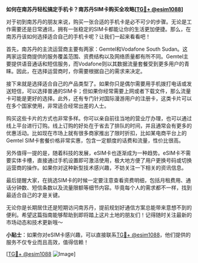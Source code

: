 **如何在南苏丹轻松搞定手机卡？南苏丹SIM卡购买全攻略[[TG💪+ @esim1088](https://t.me/s/esim1088)]**

对于初到南苏丹的朋友来说，购买一张合适的手机卡是必不可少的步骤。无论是工作需要还是日常通讯，拥有一张稳定的SIM卡都能让你的生活更加便捷。那么，在南苏丹该如何选择适合自己的手机卡呢？让我们一起来看看吧！

首先，南苏丹的主流运营商主要有两家：Gemtel和Vodafone South Sudan。这两家运营商提供的服务覆盖范围、资费结构以及网络质量都有所不同。Gemtel主要提供语音通话和短信服务，而Vodafone则以其数据流量套餐受到更多用户的青睐。因此，在选择运营商时，你需要根据自己的需求来决定。

接下来就是选择适合自己的产品类型了。如果你只是偶尔需要用手机拨打电话或发送短信，可以选择普通的SIM卡；但如果你经常需要上网或者下载文件，那么流量卡可能是更好的选择。此外，还有专门针对国际漫游用户的注册卡，这类卡片可以在多个国家使用，非常适合经常出差的人士。

购买这些卡片的方式也非常多样。你可以亲自前往当地的营业厅办理，也可以通过线上平台进行订购。线上订购的好处在于省去了排队的时间，并且通常会有更多的优惠活动。比如现在市场上就有很多商家推出了限时折扣，比如某电商平台上的Gemtel SIM卡套餐价格非常实惠，包含一定额度的话费和流量，性价比很高。

另外值得一提的是，随着科技的发展，eSIM卡也逐渐成为一种趋势。eSIM卡不需要实体卡槽，直接通过手机设置即可激活使用，极大地方便了用户更换号码或切换运营商的操作。如果你对这种新型技术感兴趣，不妨关注一下相关的资讯信息。

最后提醒大家，在挑选SIM卡的时候一定要注意查看资费明细，包括月租费用、通话分钟数、短信条数以及流量限额等细节内容。毕竟每个人的需求都不一样，找到最适合自己的才是关键。

无论你是长期居住还是短期访问南苏丹，提前规划好通信方案总能带来意想不到的便利。希望这篇指南能够帮助到即将踏上这片土地的朋友们！记得随时关注最新的市场动态和技术更新哦～

**小贴士**：如果你对eSIM卡感兴趣，可以直接联系[TG💪+ @esim1088](https://t.me/s/esim1088)，他们提供的服务不仅专业而且高效，值得信赖！

[[TG💪+ @esim1088](https://t.me/s/esim1088) ![Image](https://i.postimg.cc/4NQfJmqS/Snipaste-2025-05-13-00-14-12.png)]